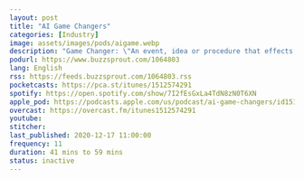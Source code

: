 ```yaml
---
layout: post
title: "AI Game Changers"
categories: [Industry]
image: assets/images/pods/aigame.webp
description: "Game Changer: \"An event, idea or procedure that effects a significant shift in the current way of doing or thinking about something.\" AI is changing the world, and this is your destination to hear from the people who are driving that change."
podurl: https://www.buzzsprout.com/1064803
lang: English
rss: https://feeds.buzzsprout.com/1064803.rss
pocketcasts: https://pca.st/itunes/1512574291
spotify: https://open.spotify.com/show/7I2fEsGxLa4TdN8zN0T6XN
apple_pod: https://podcasts.apple.com/us/podcast/ai-game-changers/id1512574291
overcast: https://overcast.fm/itunes1512574291
youtube:
stitcher:
last_published: 2020-12-17 11:00:00
frequency: 11
duration: 41 mins to 59 mins
status: inactive
---
```


